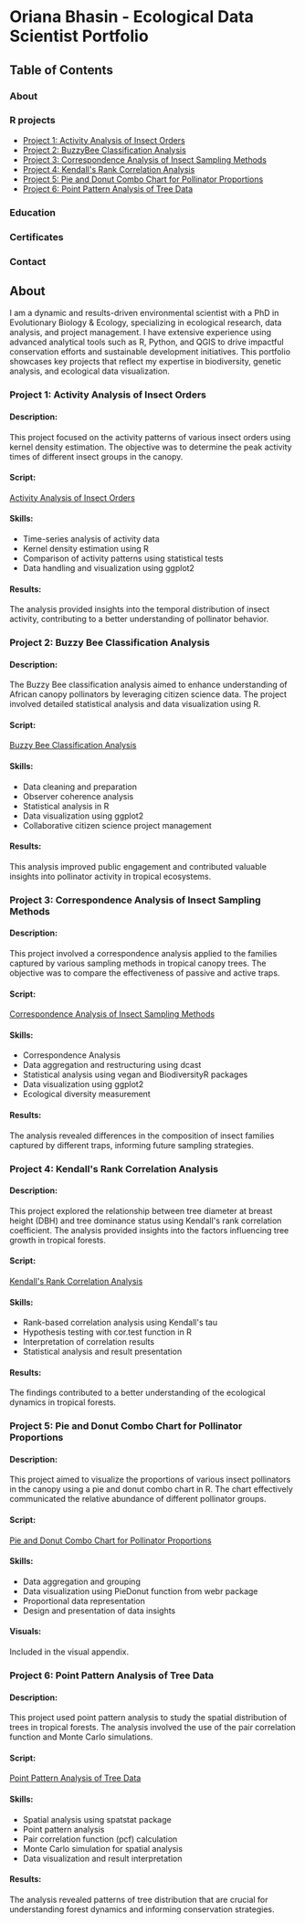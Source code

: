 # Oriana Bhasin - Ecological Data Scientist Portfolio

## Table of Contents
### About
### R projects
- [Project 1: Activity Analysis of Insect Orders](https://github.com/obhasin/Portfolio-Projects/tree/master?tab=readme-ov-file#project-1-activity-analysis-of-insect-orders)
- [Project 2: BuzzyBee Classification Analysis](https://github.com/obhasin/Portfolio-Projects/tree/master?tab=readme-ov-file#project-2-buzzy-bee-classification-analysis)
- [Project 3: Correspondence Analysis of Insect Sampling Methods](https://github.com/obhasin/Portfolio-Projects/edit/master/README.md#project-3-correspondence-analysis-of-insect-sampling-methods)
- [Project 4: Kendall's Rank Correlation Analysis](https://github.com/obhasin/Portfolio-Projects/edit/master/README.md#project-4-kendalls-rank-correlation-analysis)
- [Project 5: Pie and Donut Combo Chart for Pollinator Proportions](https://github.com/obhasin/Portfolio-Projects/edit/master/README.md#project-5-pie-and-donut-combo-chart-for-pollinator-proportions)
- [Project 6: Point Pattern Analysis of Tree Data](https://github.com/obhasin/Portfolio-Projects/edit/master/README.md#project-6-point-pattern-analysis-of-tree-data)
### Education
### Certificates
### Contact

## About

I am a dynamic and results-driven environmental scientist with a PhD in Evolutionary Biology & Ecology, specializing in ecological research, data analysis, and project management. I have extensive experience using advanced analytical tools such as R, Python, and QGIS to drive impactful conservation efforts and sustainable development initiatives. This portfolio showcases key projects that reflect my expertise in biodiversity, genetic analysis, and ecological data visualization.

### Project 1: Activity Analysis of Insect Orders
#### Description: 
This project focused on the activity patterns of various insect orders using kernel density estimation. The objective was to determine the peak activity times of different insect groups in the canopy.
#### Script: 
[Activity Analysis of Insect Orders](https://github.com/obhasin/Portfolio-Projects/blob/master/Activity%20Analysis%20of%20Insect%20Orders.R)
#### Skills:
- Time-series analysis of activity data
- Kernel density estimation using R
- Comparison of activity patterns using statistical tests
- Data handling and visualization using ggplot2
#### Results: 
The analysis provided insights into the temporal distribution of insect activity, contributing to a better understanding of pollinator behavior.

### Project 2: Buzzy Bee Classification Analysis
#### Description: 
The Buzzy Bee classification analysis aimed to enhance understanding of African canopy pollinators by leveraging citizen science data. The project involved detailed statistical analysis and data visualization using R.
#### Script: 
[Buzzy Bee Classification Analysis](https://github.com/obhasin/Portfolio-Projects/blob/master/BuzzyBee%20Classification%20Analysis.R)
#### Skills:
- Data cleaning and preparation
- Observer coherence analysis
- Statistical analysis in R
- Data visualization using ggplot2
- Collaborative citizen science project management
#### Results: 
This analysis improved public engagement and contributed valuable insights into pollinator activity in tropical ecosystems.

### Project 3: Correspondence Analysis of Insect Sampling Methods
#### Description: 
This project involved a correspondence analysis applied to the families captured by various sampling methods in tropical canopy trees. The objective was to compare the effectiveness of passive and active traps.
#### Script: 
[Correspondence Analysis of Insect Sampling Methods](https://github.com/obhasin/Portfolio-Projects/blob/master/Correspondence%20Analysis%20of%20Insect%20Sampling%20Methods.R)
#### Skills:
- Correspondence Analysis
- Data aggregation and restructuring using dcast
- Statistical analysis using vegan and BiodiversityR packages
- Data visualization using ggplot2
- Ecological diversity measurement
#### Results: 
The analysis revealed differences in the composition of insect families captured by different traps, informing future sampling strategies.

### Project 4: Kendall's Rank Correlation Analysis
#### Description: 
This project explored the relationship between tree diameter at breast height (DBH) and tree dominance status using Kendall's rank correlation coefficient. The analysis provided insights into the factors influencing tree growth in tropical forests.
#### Script: 
[Kendall's Rank Correlation Analysis](https://github.com/obhasin/Portfolio-Projects/blob/master/Kendall's%20Rank%20Correlation%20Analysis.R)
#### Skills:
- Rank-based correlation analysis using Kendall's tau
- Hypothesis testing with cor.test function in R
- Interpretation of correlation results
- Statistical analysis and result presentation
#### Results: 
The findings contributed to a better understanding of the ecological dynamics in tropical forests.

### Project 5: Pie and Donut Combo Chart for Pollinator Proportions
#### Description: 
This project aimed to visualize the proportions of various insect pollinators in the canopy using a pie and donut combo chart in R. The chart effectively communicated the relative abundance of different pollinator groups.
#### Script: 
[Pie and Donut Combo Chart for Pollinator Proportions](https://github.com/obhasin/Portfolio-Projects/blob/master/Pie%20and%20Donut%20Combo%20Chart%20for%20Pollinator%20Proportions.R)
#### Skills:
- Data aggregation and grouping
- Data visualization using PieDonut function from webr package
- Proportional data representation
- Design and presentation of data insights
#### Visuals: 
Included in the visual appendix.

### Project 6: Point Pattern Analysis of Tree Data
#### Description: 
This project used point pattern analysis to study the spatial distribution of trees in tropical forests. The analysis involved the use of the pair correlation function and Monte Carlo simulations.
#### Script: 
[Point Pattern Analysis of Tree Data](https://github.com/obhasin/Portfolio-Projects/blob/master/Point%20Pattern%20Analysis%20of%20Tree%20Data.R)
#### Skills:
- Spatial analysis using spatstat package
- Point pattern analysis
- Pair correlation function (pcf) calculation
- Monte Carlo simulation for spatial analysis
- Data visualization and result interpretation
#### Results: 
The analysis revealed patterns of tree distribution that are crucial for understanding forest dynamics and informing conservation strategies.

